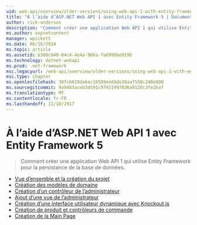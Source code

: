 ```yaml
---
uid: web-api/overview/older-versions/using-web-api-1-with-entity-framework-5/index
title: "À l’aide d’ASP.NET Web API 1 avec Entity Framework 5 | Documents Microsoft"
author: rick-anderson
description: "Comment créer une application Web API 1 qui utilise Entity Framework pour la persistance de la base de données."
ms.author: aspnetcontent
manager: wpickett
ms.date: 06/16/2014
ms.topic: article
ms.assetid: b380c940-84c4-4e4a-980a-fa69986e919b
ms.technology: dotnet-webapi
ms.prod: .net-framework
msc.legacyurl: /web-api/overview/older-versions/using-web-api-1-with-entity-framework-5
msc.type: chapter
ms.openlocfilehash: 30fc6619da6ac16599eed9de18aaf558c248e980
ms.sourcegitcommit: 9a9483aceb34591c97451997036a9120c3fe2baf
ms.translationtype: MT
ms.contentlocale: fr-FR
ms.lasthandoff: 11/10/2017
---
```

<a name="using-aspnet-web-api-1-with-entity-framework-5"></a>À l’aide d’ASP.NET Web API 1 avec Entity Framework 5
====================
> Comment créer une application Web API 1 qui utilise Entity Framework pour la persistance de la base de données.


- [Vue d’ensemble et la création du projet](using-web-api-with-entity-framework-part-1.md)
- [Création des modèles de domaine](using-web-api-with-entity-framework-part-2.md)
- [Création d’un contrôleur de l’administrateur](using-web-api-with-entity-framework-part-3.md)
- [Ajout d’une vue de l’administrateur](using-web-api-with-entity-framework-part-4.md)
- [Création d’une interface utilisateur dynamique avec Knockout.js](using-web-api-with-entity-framework-part-5.md)
- [Création de produit et contrôleurs de commande](using-web-api-with-entity-framework-part-6.md)
- [Création de la Main Page](using-web-api-with-entity-framework-part-7.md)
